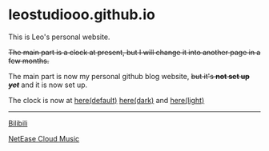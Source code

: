 # leostudiooo.github.io

This is Leo's personal website.

~~The main part is a clock at present, but I will change it into another page in a few months.~~

The main part is now my personal github blog website, ~~but it's **not set up** ***yet***~~ and it is now set up.

The clock is now at [here(default)](https://leostudiooo.github.io/time.html) [here(dark)](https://leostudiooo.github.io/time-dark.html) and [here(light)](https://leostudiooo.github.io/time-light.html)

------
[Bilibili](https://space.bilibili.com/244815810/)

[NetEase Cloud Music](https://music.163.com/#/artist?id=34438980)

